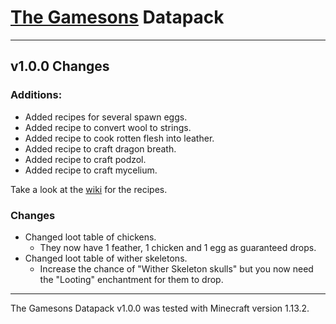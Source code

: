 # [The Gamesons](https://youtube.com/c/TheGamesons) Datapack

---

## v1.0.0 Changes

### Additions:

+ Added recipes for several spawn eggs.
+ Added recipe to convert wool to strings.
+ Added recipe to cook rotten flesh into leather.
+ Added recipe to craft dragon breath.
+ Added recipe to craft podzol.
+ Added recipe to craft mycelium.

Take a look at the [wiki](https://github.com/MarcGamesons/minecraft-thegamesons-datapack/wiki/Recipes) for the recipes.

### Changes

+ Changed loot table of chickens.
	+ They now have 1 feather, 1 chicken and 1 egg as guaranteed drops.
+ Changed loot table of wither skeletons.
	+ Increase the chance of "Wither Skeleton skulls" but you now need the "Looting" enchantment for them to drop.
	
---

The Gamesons Datapack v1.0.0 was tested with Minecraft version 1.13.2.
